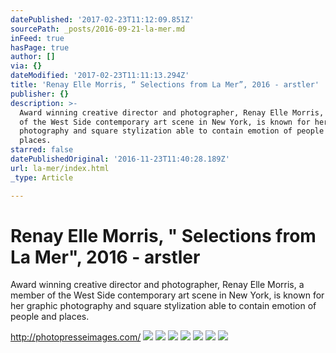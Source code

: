 ```yaml
---
datePublished: '2017-02-23T11:12:09.851Z'
sourcePath: _posts/2016-09-21-la-mer.md
inFeed: true
hasPage: true
author: []
via: {}
dateModified: '2017-02-23T11:11:13.294Z'
title: 'Renay Elle Morris, “ Selections from La Mer”, 2016 - arstler'
publisher: {}
description: >-
  Award winning creative director and photographer, Renay Elle Morris, a member
  of the West Side contemporary art scene in New York, is known for her graphic
  photography and square stylization able to contain emotion of people and
  places.
starred: false
datePublishedOriginal: '2016-11-23T11:40:28.189Z'
url: la-mer/index.html
_type: Article

---
```

# Renay Elle Morris, " Selections from La Mer", 2016 - arstler

Award winning creative director and photographer, Renay Elle Morris, a member of the West Side contemporary art scene in New York, is known for her graphic photography and square stylization able to contain emotion of people and places.

http://photopresseimages.com/
![](https://the-grid-user-content.s3-us-west-2.amazonaws.com/2a84e419-a390-4aef-b290-1b2c33e39881.gif)
![](https://the-grid-user-content.s3-us-west-2.amazonaws.com/908c90d4-2ca0-45df-bf24-3dddf2102cc6.gif)
![](https://the-grid-user-content.s3-us-west-2.amazonaws.com/5e473cea-7524-4494-8a48-3aa74889ba70.gif)
![](https://the-grid-user-content.s3-us-west-2.amazonaws.com/8827bdd6-0f4d-4a69-b3ac-6dd2f03dacf3.gif)
![](https://the-grid-user-content.s3-us-west-2.amazonaws.com/1004f9df-7530-442c-a278-35244ec2db2f.gif)
![](https://the-grid-user-content.s3-us-west-2.amazonaws.com/b2d3bbd0-9fd1-448e-b09a-f5f2413fac83.gif)
![](https://the-grid-user-content.s3-us-west-2.amazonaws.com/83b2d754-64b0-47ec-8778-6e1ddd59ccf9.gif)